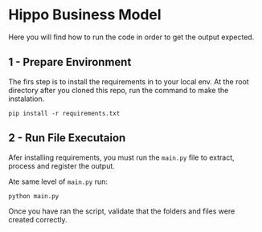 # Hippo Business Model

Here you will find how to run the code in order to get the output expected.

## 1 - Prepare Environment
The firs step is to install the requirements in to your local env. At the root directory after you cloned this repo, run the command to make the instalation.

```
pip install -r requirements.txt
```

## 2 - Run File Executaion
Afer installing requirements, you must run the `main.py` file to extract, process and register the output.

Ate same level of `main.py` run:
```
python main.py
````
Once you have ran the script, validate that the folders and files were created correctly.

